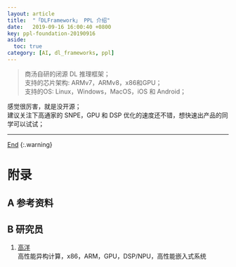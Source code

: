```yaml
---
layout: article
title:  "「DLFramework」 PPL 介绍"
date:   2019-09-16 16:00:40 +0800
key: ppl-foundation-20190916
aside:
  toc: true
category: [AI, dl_frameworks, ppl]
---
```

<span id='head'></span>  
>商汤自研的闭源 DL 推理框架；     
支持的芯片架构: ARMv7，ARMv8，x86和GPU；    
支持的OS: Linux，Windows，MacOS，iOS 和 Android；    

<!--more-->     

感觉很厉害，就是没开源；    
建议关注下高通家的 SNPE，GPU 和 DSP 优化的速度还不错，想快速出产品的同学可以试试；     

-------------------  
[End](#head)
{:.warning}  
# 附录
## A 参考资料
## B 研究员
1. [高洋](https://www.zhihu.com/people/gao-yang-46/activities)      
高性能异构计算，x86，ARM，GPU，DSP/NPU，高性能嵌入式系统

